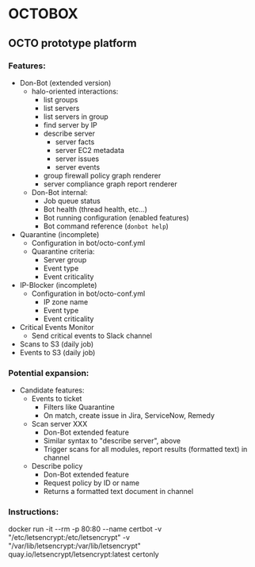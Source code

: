 # OCTOBOX

## OCTO prototype platform

### Features:

* Don-Bot (extended version)
  * halo-oriented interactions:
    * list groups
    * list servers
    * list servers in group
    * find server by IP
    * describe server
      * server facts
      * server EC2 metadata
      * server issues
      * server events
    * group firewall policy graph renderer
    * server compliance graph report renderer
  * Don-Bot internal:
    * Job queue status
    * Bot health (thread health, etc...)
    * Bot running configuration (enabled features)
    * Bot command reference (`donbot help`)
* Quarantine (incomplete)
  * Configuration in bot/octo-conf.yml
  * Quarantine criteria:
    * Server group
    * Event type
    * Event criticality
* IP-Blocker (incomplete)
  * Configuration in bot/octo-conf.yml
    * IP zone name
    * Event type
    * Event criticality
* Critical Events Monitor
  * Send critical events to Slack channel
* Scans to S3 (daily job)
* Events to S3 (daily job)

### Potential expansion:

* Candidate features:
  * Events to ticket
    * Filters like Quarantine
    * On match, create issue in Jira, ServiceNow, Remedy
  * Scan server XXX
    * Don-Bot extended feature
    * Similar syntax to "describe server", above
    * Trigger scans for all modules, report results (formatted text) in channel
  * Describe policy
    * Don-Bot extended feature
    * Request policy by ID or name
    * Returns a formatted text document in channel


### Instructions:
docker run -it --rm -p 80:80 --name certbot  -v "/etc/letsencrypt:/etc/letsencrypt" -v "/var/lib/letsencrypt:/var/lib/letsencrypt" quay.io/letsencrypt/letsencrypt:latest certonly
